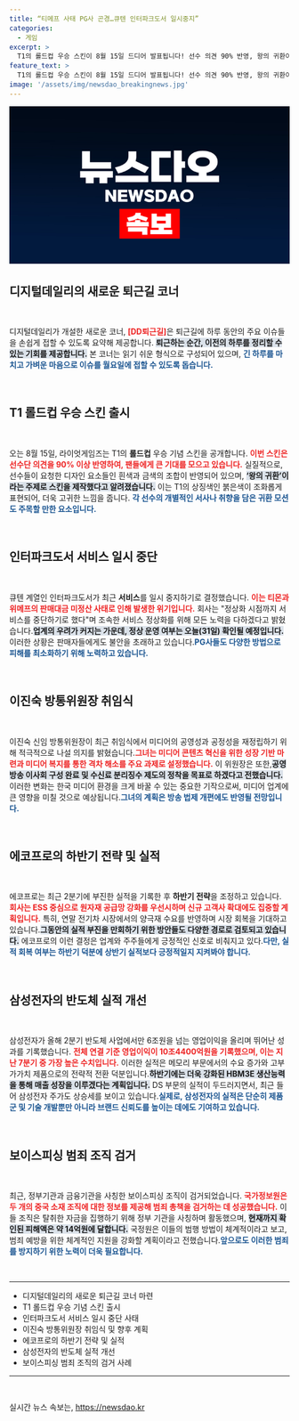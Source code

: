 ```yaml
---
title: “티메프 사태 PG사 곤경…큐텐 인터파크도서 일시중지”
categories:
  - 게임
excerpt: >
  T1의 롤드컵 우승 스킨이 8월 15일 드디어 발표됩니다! 선수 의견 90% 반영, 왕의 귀환이란 테마로 디자인된 이번 스킨은 팬들의 기대를 한껏 높이고 있습니다. T1을 상징하는 색으로 꾸며진 스킨의 비하인드 스토리가 궁금하다면 클릭하세요!
feature_text: >
  T1의 롤드컵 우승 스킨이 8월 15일 드디어 발표됩니다! 선수 의견 90% 반영, 왕의 귀환이란 테마로 디자인된 이번 스킨은 팬들의 기대를 한껏 높이고 있습니다. T1을 상징하는 색으로 꾸며진 스킨의 비하인드 스토리가 궁금하다면 클릭하세요!
image: '/assets/img/newsdao_breakingnews.jpg'
---
```


<p><img src="/assets/img/newsdao_breakingnews.jpg" alt="ontimetimes 속보" /></p>

<h2 data-ke-size="size26">디지털데일리의 새로운 퇴근길 코너</h2>

<p data-ke-size="size16">&nbsp;</p>

<p>디지털데일리가 개설한 새로운 코너, <b><span style="color: #ee2323;">[DD퇴근길]</span></b>은 퇴근길에 하루 동안의 주요 이슈들을 손쉽게 접할 수 있도록 요약해 제공합니다. <b><span style="background-color: #21538527;">퇴근하는 순간, 이전의 하루를 정리할 수 있는 기회를 제공합니다.</span></b> 본 코너는 읽기 쉬운 형식으로 구성되어 있으며, <b><span style="color: #1a5490;">긴 하루를 마치고 가벼운 마음으로 이슈를 월요일에 접할 수 있도록 돕습니다.</span></b> </p>

<p data-ke-size="size16">&nbsp;</p>

<h2 data-ke-size="size26">T1 롤드컵 우승 스킨 출시</h2>

<p data-ke-size="size16">&nbsp;</p>

<p>오는 8월 15일, 라이엇게임즈는 T1의 <b>롤드컵</b> 우승 기념 스킨을 공개합니다. <b><span style="color: #ee2323;">이번 스킨은 선수단 의견을 90% 이상 반영하여, 팬들에게 큰 기대를 모으고 있습니다.</span></b> 실질적으로, 선수들이 요청한 디자인 요소들인 흰색과 금색의 조합이 반영되어 있으며, <b><span style="background-color: #21538527;">‘왕의 귀환’이라는 주제로 스킨을 제작했다고 알려졌습니다.</span></b> 이는 T1의 상징색인 붉은색이 조화롭게 표현되어, 더욱 고귀한 느낌을 줍니다. <b><span style="color: #1a5490;">각 선수의 개별적인 서사나 취향을 담은 귀환 모션도 주목할 만한 요소입니다.</span></b></p>

<p data-ke-size="size16">&nbsp;</p>

<h2 data-ke-size="size26">인터파크도서 서비스 일시 중단</h2>

<p data-ke-size="size16">&nbsp;</p>

<p>큐텐 계열인 인터파크도서가 최근 <b>서비스</b>를 일시 중지하기로 결정했습니다. <b><span style="color: #ee2323;">이는 티몬과 위메프의 판매대금 미정산 사태로 인해 발생한 위기입니다.</span></b> 회사는 "정상화 시점까지 서비스를 중단하기로 했다"며 조속한 서비스 정상화를 위해 모든 노력을 다하겠다고 밝혔습니다.<b><span style="background-color: #21538527;">업계의 우려가 커지는 가운데, 정상 운영 여부는 오늘(31일) 확인될 예정입니다.</span></b> 이러한 상황은 판매자들에게도 불안을 초래하고 있습니다.<b><span style="color: #1a5490;">PG사들도 다양한 방법으로 피해를 최소화하기 위해 노력하고 있습니다.</span></b> </p>

<p data-ke-size="size16">&nbsp;</p>

<h2 data-ke-size="size26">이진숙 방통위원장 취임식</h2>

<p data-ke-size="size16">&nbsp;</p>

<p>이진숙 신임 방통위원장이 최근 취임식에서 미디어의 공영성과 공정성을 재정립하기 위해 적극적으로 나설 의지를 밝혔습니다.<b><span style="color: #ee2323;">그녀는 미디어 콘텐츠 혁신을 위한 성장 기반 마련과 미디어 복지를 통한 격차 해소를 주요 과제로 설정했습니다.</span></b> 이 위원장은 또한,<b><span style="background-color: #21538527;">공영 방송 이사회 구성 완료 및 수신료 분리징수 제도의 정착을 목표로 하겠다고 전했습니다.</span></b> 이러한 변화는 한국 미디어 환경을 크게 바꿀 수 있는 중요한 기작으로써, 미디어 업계에 큰 영향을 미칠 것으로 예상됩니다.<b><span style="color: #1a5490;">그녀의 계획은 방송 법제 개편에도 반영될 전망입니다.</span></b></p>

<p data-ke-size="size16">&nbsp;</p>

<h2 data-ke-size="size26">에코프로의 하반기 전략 및 실적</h2>

<p data-ke-size="size16">&nbsp;</p>

<p>에코프로는 최근 2분기에 부진한 실적을 기록한 후 <b>하반기 전략</b>을 조정하고 있습니다. <b><span style="color: #ee2323;">회사는 ESS 중심으로 원자재 공급망 강화를 우선시하며 신규 고객사 확대에도 집중할 계획입니다.</span></b> 특히, 연말 전기차 시장에서의 양극재 수요를 반영하며 시장 회복을 기대하고 있습니다.<b><span style="background-color: #21538527;">그동안의 실적 부진을 만회하기 위한 방안들도 다양한 경로로 검토되고 있습니다.</span></b> 에코프로의 이런 결정은 업계와 주주들에게 긍정적인 신호로 비춰지고 있다.<b><span style="color: #1a5490;">다만, 실적 회복 여부는 하반기 덕분에 상반기 실적보다 긍정적일지 지켜봐야 합니다.</span></b></p>

<p data-ke-size="size16">&nbsp;</p>

<h2 data-ke-size="size26">삼성전자의 반도체 실적 개선</h2>

<p data-ke-size="size16">&nbsp;</p>

<p>삼성전자가 올해 2분기 반도체 사업에서만 6조원을 넘는 영업이익을 올리며 뛰어난 성과를 기록했습니다. <b><span style="color: #ee2323;">전체 연결 기준 영업이익이 10조4400억원을 기록했으며, 이는 지난 7분기 중 가장 높은 수치입니다.</span></b> 이러한 실적은 메모리 부문에서의 수요 증가와 고부가가치 제품으로의 전략적 전환 덕분입니다.<b><span style="background-color: #21538527;">하반기에는 더욱 강화된 HBM3E 생산능력을 통해 매출 성장을 이루겠다는 계획입니다.</span></b> DS 부문의 실적이 두드러지면서, 최근 들어 삼성전자 주가도 상승세를 보이고 있습니다.<b><span style="color: #1a5490;">실제로, 삼성전자의 실적은 단순히 제품군 및 기술 개발뿐만 아니라 브랜드 신뢰도를 높이는 데에도 기여하고 있습니다.</span></b></p>

<p data-ke-size="size16">&nbsp;</p>

<h2 data-ke-size="size26">보이스피싱 범죄 조직 검거</h2>

<p data-ke-size="size16">&nbsp;</p>

<p>최근, 정부기관과 금융기관을 사칭한 보이스피싱 조직이 검거되었습니다. <b><span style="color: #ee2323;">국가정보원은 두 개의 중국 소재 조직에 대한 정보를 제공해 범죄 총책을 검거하는 데 성공했습니다.</span></b> 이들 조직은 탈취한 자금을 집행하기 위해 정부 기관을 사칭하며 활동했으며, <b><span style="background-color: #21538527;">현재까지 확인된 피해액은 약 14억원에 달합니다.</span></b> 국정원은 이들의 범행 방법이 체계적이라고 보고, 범죄 예방을 위한 체계적인 지원을 강화할 계획이라고 전했습니다.<b><span style="color: #1a5490;">앞으로도 이러한 범죄를 방지하기 위한 노력이 더욱 필요합니다.</span></b></p>

<p data-ke-size="size16">&nbsp;</p>

<hr>

<ul>
  <li>디지털데일리의 새로운 퇴근길 코너 마련</li>
  <li>T1 롤드컵 우승 기념 스킨 출시</li>
  <li>인터파크도서 서비스 일시 중단 사태</li>
  <li>이진숙 방통위원장 취임식 및 향후 계획</li>
  <li>에코프로의 하반기 전략 및 실적</li>
  <li>삼성전자의 반도체 실적 개선</li>
  <li>보이스피싱 범죄 조직의 검거 사례</li>
</ul>

<hr>

<p data-ke-size="size16">&nbsp;</p>
실시간 뉴스 속보는, <a href="https://newsdao.kr" rel="dofollow">https://newsdao.kr</a>


